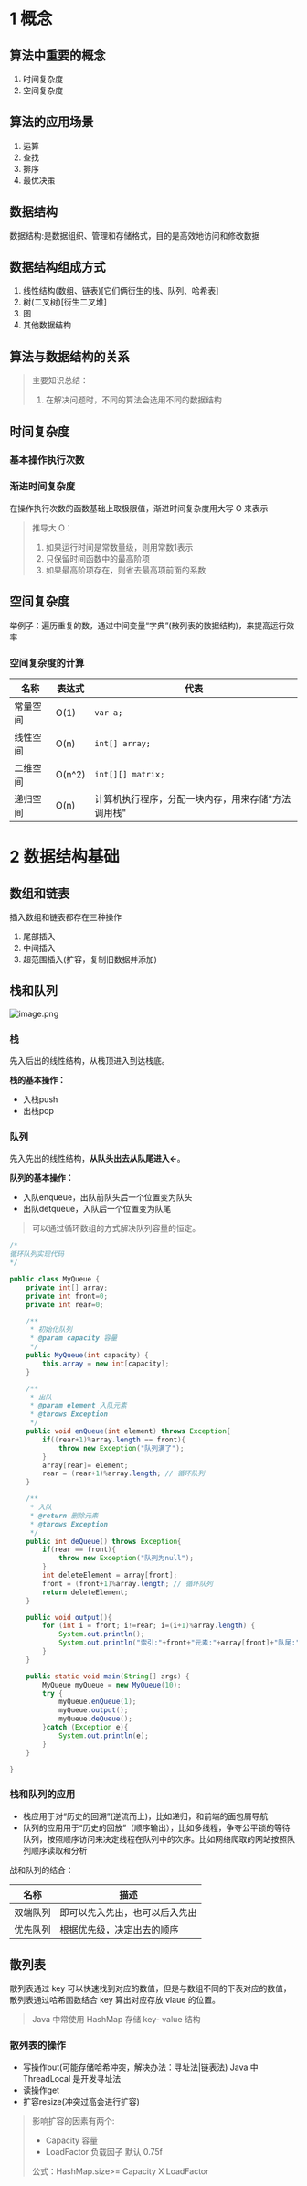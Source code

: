 # 1 概念

## 算法中重要的概念

1. 时间复杂度
2. 空间复杂度

## 算法的应用场景

1. 运算
2. 查找
3. 排序
4. 最优决策

## 数据结构

数据结构:是数据组织、管理和存储格式，目的是高效地访问和修改数据

## 数据结构组成方式

1. 线性结构(数组、链表)[它们俩衍生的栈、队列、哈希表]
2. 树(二叉树)[衍生二叉堆]
3. 图
4. 其他数据结构

## 算法与数据结构的关系



> 主要知识总结：
>
> 1. 在解决问题时，不同的算法会选用不同的数据结构



## 时间复杂度

### 基本操作执行次数

### 渐进时间复杂度

在操作执行次数的函数基础上取极限值，渐进时间复杂度用大写 O 来表示

>  推导大 O：
>
> 1.  如果运行时间是常数量级，则用常数1表示
> 2. 只保留时间函数中的最高阶项
> 3. 如果最高阶项存在，则省去最高项前面的系数

## 空间复杂度

举例子：遍历重复的数，通过中间变量“字典”(散列表的数据结构)，来提高运行效率

### 空间复杂度的计算

| 名称     | 表达式 | 代表                                               |
| -------- | ------ | -------------------------------------------------- |
| 常量空间 | O(1)   | `var a;`                                           |
| 线性空间 | O(n)   | `int[] array;`                                     |
| 二维空间 | O(n^2) | `int[][] matrix;`                                  |
| 递归空间 | O(n)   | 计算机执行程序，分配一块内存，用来存储"方法调用栈" |

# 2 数据结构基础

## 数组和链表

插入数组和链表都存在三种操作

1. 尾部插入
2. 中间插入
3. 超范围插入(扩容，复制旧数据并添加)

## 栈和队列

![image.png](http://ww1.sinaimg.cn/large/006rAlqhly1ge9qo1q4vaj30my0ec48p.jpg)



### 栈

先入后出的线性结构，从栈顶进入到达栈底。

**栈的基本操作：**

- 入栈push
- 出栈pop

### 队列

先入先出的线性结构，**从队头出去从队尾进入←**。

**队列的基本操作：**

- 入队enqueue，出队前队头后一个位置变为队头
- 出队detqueue，入队后一个位置变为队尾

> 可以通过循环数组的方式解决队列容量的恒定。

```java
/*
循环队列实现代码
*/

public class MyQueue {
    private int[] array;
    private int front=0;
    private int rear=0;

    /**
     * 初始化队列
     * @param capacity 容量
     */
    public MyQueue(int capacity) {
        this.array = new int[capacity];
    }

    /**
     * 出队
     * @param element 入队元素
     * @throws Exception
     */
    public void enQueue(int element) throws Exception{
        if((rear+1)%array.length == front){
            throw new Exception("队列满了");
        }
        array[rear]= element;
        rear = (rear+1)%array.length; // 循环队列
    }

    /**
     * 入队
     * @return 删除元素
     * @throws Exception
     */
    public int deQueue() throws Exception{
        if(rear == front){
            throw new Exception("队列为null");
        }
        int deleteElement = array[front];
        front = (front+1)%array.length; // 循环队列
        return deleteElement;
    }

    public void output(){
        for (int i = front; i!=rear; i=(i+1)%array.length) {
            System.out.println();
            System.out.println("索引:"+front+"元素:"+array[front]+"队尾:"+this.rear);
        }
    }

    public static void main(String[] args) {
        MyQueue myQueue = new MyQueue(10);
        try {
            myQueue.enQueue(1);
            myQueue.output();
            myQueue.deQueue();
        }catch (Exception e){
            System.out.println(e);
        }
    }

}

```

### 栈和队列的应用

- 栈应用于对“历史的回溯”(逆流而上)，比如递归，和前端的面包屑导航
- 队列的应用用于“历史的回放”（顺序输出），比如多线程，争夺公平锁的等待队列，按照顺序访问来决定线程在队列中的次序。比如网络爬取的网站按照队列顺序读取和分析

战和队列的结合：

| 名称     | 描述                           |
| -------- | ------------------------------ |
| 双端队列 | 即可以先入先出，也可以后入先出 |
| 优先队列 | 根据优先级，决定出去的顺序     |

## 散列表

散列表通过 key 可以快速找到对应的数值，但是与数组不同的下表对应的数值，散列表通过哈希函数结合 key 算出对应存放 vlaue 的位置。

> Java 中常使用 HashMap 存储 key- value 结构

### 散列表的操作

- 写操作put(可能存储哈希冲突，解决办法：寻址法|链表法) Java 中 ThreadLocal 是开发寻址法
- 读操作get
- 扩容resize(冲突过高会进行扩容)

> 影响扩容的因素有两个:
>
> - Capacity 容量
> - LoadFactor 负载因子 默认 0.75f
>
> 公式：HashMap.size>= Capacity X LoadFactor

